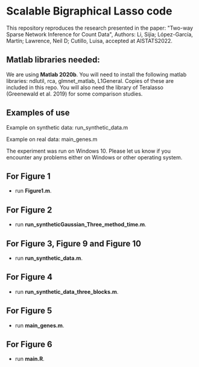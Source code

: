 # Scalable Bigraphical Lasso code
This repository reproduces the research presented in the paper: 
"Two-way Sparse Network Inference for Count Data", Authors: Li, Sijia; López-García, Martín; Lawrence, Neil D; Cutillo, Luisa, accepted at AISTATS2022.

## Matlab libraries needed: 
We are using  **Matlab 2020b**.
You will need to install the following matlab libraries: ndlutil, rca, glmnet_matlab, L1General. Copies of these are included in this repo.
You will also need the library of Teralasso (Greenewald et al. 2019) for some comparison studies.

## Examples of use
Example on synthetic data: run_synthetic_data.m

Example on real data: main_genes.m

The experiment was run on Windows 10. Please let us know if you encounter any problems either on Windows or other operating system.

## For Figure 1
* run **Figure1.m**.
## For Figure 2
* run **run_syntheticGaussian_Three_method_time.m**.
## For Figure 3, Figure 9 and Figure 10
* run **run_synthetic_data.m**.
## For Figure 4
* run **run_synthetic_data_three_blocks.m**.
## For Figure 5
* run **main_genes.m**.
## For Figure 6
* run **main.R**.
